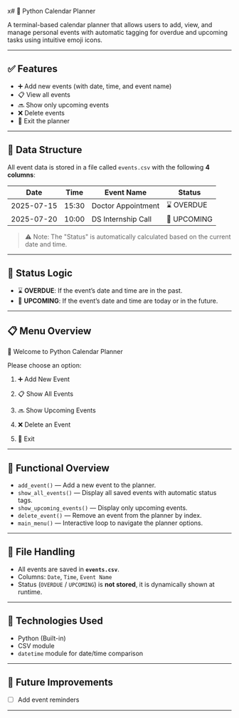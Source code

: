 x# 📅 Python Calendar Planner

A terminal-based calendar planner that allows users to add, view, and manage personal events with automatic tagging for overdue and upcoming tasks using intuitive emoji icons.

---

## ✅ Features

- ➕ Add new events (with date, time, and event name)
- 📋 View all events
- 🔜 Show only upcoming events
- ❌ Delete events
- 🚪 Exit the planner

---

## 📄 Data Structure

All event data is stored in a file called `events.csv` with the following **4 columns**:

| Date       | Time   | Event Name           | Status        |
|------------|--------|----------------------|----------------|
| 2025-07-15 | 15:30  | Doctor Appointment    | ⌛ OVERDUE     |
| 2025-07-20 | 10:00  | DS Internship Call    | 📍 UPCOMING    |

> ⚠️ Note: The "Status" is automatically calculated based on the current date and time.

---

## 🧠 Status Logic

- ⌛ **OVERDUE**: If the event’s date and time are in the past.
- 📍 **UPCOMING**: If the event’s date and time are today or in the future.

---

## 📋 Menu Overview

📅 Welcome to Python Calendar Planner

Please choose an option:

1. ➕ Add New Event

2. 📋 Show All Events

3. 🔜 Show Upcoming Events

4. ❌ Delete an Event

5. 🚪 Exit


---

## 🔧 Functional Overview

- `add_event()` — Add a new event to the planner.
- `show_all_events()` — Display all saved events with automatic status tags.
- `show_upcoming_events()` — Display only upcoming events.
- `delete_event()` — Remove an event from the planner by index.
- `main_menu()` — Interactive loop to navigate the planner options.

---

## 💾 File Handling

- All events are saved in **`events.csv`**.
- Columns: `Date`, `Time`, `Event Name`
- Status (`OVERDUE` / `UPCOMING`) is **not stored**, it is dynamically shown at runtime.

---

## 📌 Technologies Used

- Python (Built-in)
- CSV module
- `datetime` module for date/time comparison

---

## 🚀 Future Improvements

- [ ] Add event reminders

---
